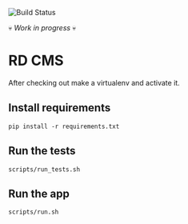 ![Build Status](https://circleci.com/gh/methods/rd_cms.svg?style=shield&circle-token=:circle-token)

:skull: *Work in progress* :skull:

# RD CMS

After checking out make a virtualenv and activate it.

## Install requirements

```
pip install -r requirements.txt
```

## Run the tests

```
scripts/run_tests.sh
```

## Run the app

```
scripts/run.sh
```